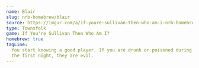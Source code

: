 ```yaml
---
name: Blair
slug: nrb-homebrew/blair
source: https://imgur.com/a/if-youre-sullivan-then-who-am-i-nrb-homebrew-script-Cc4elqZ
type: Townsfolk
game: If You're Sullivan Then Who Am I?
homebrew: true
tagLine:
  You start knowing a good player. If you are drunk or poisoned during
  the first night, they are evil.
---
```

